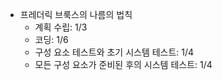  - 프레더릭 브룩스의 나름의 법칙
   - 계획 수립: 1/3
   - 코딩: 1/6
   - 구성 요소 테스트와 초기 시스템 테스트: 1/4
   - 모든 구성 요소가 준비된 후의 시스템 테스트: 1/4